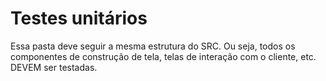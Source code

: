 # Testes unitários

Essa pasta deve seguir a mesma estrutura do SRC. Ou seja, todos os componentes de construção de tela, telas de interação com o cliente, etc. DEVEM ser testadas.
